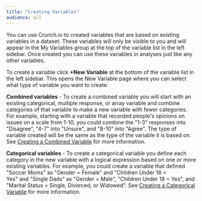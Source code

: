 ```yaml
---
title: "Creating Variables"
audience: all
---
```


You can use Crunch.io to created variables that are based on existing
variables in a dataset. These variables will only be visible to you and will
appear in the My Variables group at the top of the variable list in the left
sidebar. Once created you can use these variables in analyses just like any
other variables.

To create a variable click **+New Variable** at the bottom of the variable
list in the left sidebar. This opens the New Variable page where you can
select what type of variable you want to create:

**Combined variables** \- To create a combined variable you will start with an existing categorical, multiple response, or array variable and combine categories of that variable to make a new variable with fewer categories. For example, starting with a variable that recorded people's opinions on issues on a scale from 1-10, you could combine the "1-3" responses into "Disagree", "4-7" into "Unsure", and "8-10" into "Agree". The type of variable created will be the same as the type of the variable it is based on. See [Creating a Combined Variable](crunch_creating-a-combined-variable.html) for more information.

**Categorical variables** \- To create a categorical variable you define each category in the new variable with a logical expression based on one or more existing variables. For example, you could create a variable that defined "Soccer Moms" as "Gender = Female" and "Children Under 18 = Yes" and "Single Dads" as "Gender = Male", "Children Under 18 = Yes", and "Marital Status = Single, Divorced, or Widowed". See [Creating a Categorical Variable](crunch_creating-a-categorical-variable.html) for more information.





###
